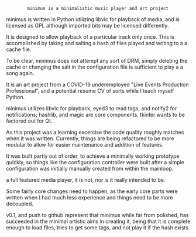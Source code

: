             minimus is a minimalistic music player and art project


minimus is written in Python utilizing libvlc for playback of media,
and is licensed as GPL although imported bits may be licensed differently.

It is designed to allow playback of a particular track only once.
This is accomplished by taking and salting a hash of files played and writing to a a cache file.

To be clear, minimus does not attempt any sort of DRM, simply deleting the cache
or changing the salt in the configuration file is sufficient to play a a song again.

It is an art project from a COVID-19 underemployed "Live Events Production Professional",
and a potential resume CV of sorts while I teach myself Python.

minimus utilizes libvlc for playback, eyed3 to read tags, and notify2
for notifications; hashlib, and magic are core components, tkinter wants to be factored out for Qt. 


As this project was a learning excercise the code quality roughly
matches when it was written. Currently, things are being refactored to be more modular
to allow for easier maintenance and addition of features.

It was built partly out of order, to achieve a minimally working prototype quickly, so things like the
configuration controller were built after a simple configuration was initially manually created from
within the mainloop.

a full featured media player, it is not, nor is it really intended to be.

Some fairly core changes need to happen, as the early core parts were 
written when I had much less experience and things need to be more decoupled.

v0.1, and push to github represent that minimus while far from polished, 
has succeeded in the minimal artistic aims in creating it, being that it is complete
enough to load files, tries to get some tags, and not play it if the hash exists.

